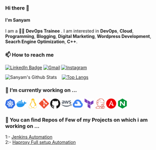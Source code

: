 ### Hi there 👋

#### I'm Sanyam

I am a 👨‍💻 **DevOps Trainee** . I am interested in **DevOps**, **Cloud**, **Programming**, **Blogging**, **Digital Marketing**, **Wordpress Development**, **Seacrh Engine Optimization**, **C++**. 
### 📫 How to reach me

[![LinkedIn Badge](https://img.shields.io/badge/LinkedIn-0077B5?style=for-the-badge&logo=linkedin&logoColor=white)](https://www.linkedin.com/in/sanyamkalra/)
[![Gmail](https://img.shields.io/badge/Gmail-D14836?style=for-the-badge&logo=gmail&logoColor=white)](mailto:sanyamkalra2@gmail.com)
[![Instagram](https://img.shields.io/badge/Instagram-E4405F?style=for-the-badge&logo=instagram&logoColor=white)](https://www.instagram.com/travelwithchill/)

![Sanyam's Github Stats](https://github-readme-stats.vercel.app/api?username=Sanyam-Kalra&show_icons=true&theme=radical) &nbsp;&nbsp; 
[![Top Langs](https://github-readme-stats.vercel.app/api/top-langs/?username=Sanyam-Kalra&layout=compact&langs_count=6)](https://github.com/Sanyam-Kalra/github-readme-stats)

### 🔭 I’m currently working on ...

<a href="#"><img height="32" width="32" src="./kubernetes.svg" alt="Kubernetes" title="Kubernetes" /></a>
<a href="#"><img height="32" width="32" src="./docker.svg" alt="Docker" title="Docker" /></a>
<a href="#"><img height="32" width="32" src="./linux.svg" alt="Linux" title="Linux" /></a>
<a href="#"><img height="32" width="32" src="./git.svg" alt="Git" title="Git" /></a>
<a href="#"><img height="32" width="32" src="./github.svg" alt="Github" title="Github" /></a>
<a href="#"><img height="32" width="32" src="./amazonaws.svg" alt="AWS" title="AWS" /></a>
<a href="#"><img height="32" width="32" src="./googlecloud.svg" alt="GCP" title="GCP" /></a>
<a href="#"><img height="32" width="32" src="./terraform.svg" alt="Terraform" title="Terraform" /></a>
<a href="#"><img height="32" width="32" src="./jenkins.svg" alt="Jenkins" title="Jenkins" /></a>
<a href="#"><img height="32" width="32" src="./ansible.svg" alt="Ansible" title="Ansible" /></a>
<a href="#"><img height="32" width="32" src="./nginx.svg" alt="Nginx" title="Nginx" /></a>

### 🔭 You can find Repos of Few of my Projects on which i am working on ...
1:- <a href="https://github.com/Sanyam-Kalra/Jenkins">Jenkins Automation</a> <br>
2:- <a href="https://github.com/Sanyam-Kalra/Haproxy">Haproxy Full setup Automation</a>


